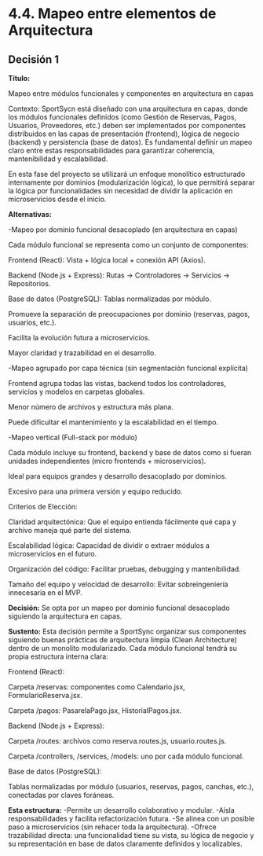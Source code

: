 # 4.4. Mapeo entre elementos de Arquitectura


## Decisión 1

**Título:**

Mapeo entre módulos funcionales y componentes en arquitectura en capas

Contexto:
SportSycn está diseñado con una arquitectura en capas, donde los módulos funcionales definidos (como Gestión de Reservas, Pagos, Usuarios, Proveedores, etc.) deben ser implementados por componentes distribuidos en las capas de presentación (frontend), lógica de negocio (backend) y persistencia (base de datos). Es fundamental definir un mapeo claro entre estas responsabilidades para garantizar coherencia, mantenibilidad y escalabilidad.

En esta fase del proyecto se utilizará un enfoque monolítico estructurado internamente por dominios (modularización lógica), lo que permitirá separar la lógica por funcionalidades sin necesidad de dividir la aplicación en microservicios desde el inicio.

**Alternativas:**

-Mapeo por dominio funcional desacoplado (en arquitectura en capas)

Cada módulo funcional se representa como un conjunto de componentes:

Frontend (React): Vista + lógica local + conexión API (Axios).

Backend (Node.js + Express): Rutas → Controladores → Servicios → Repositorios.

Base de datos (PostgreSQL): Tablas normalizadas por módulo.

Promueve la separación de preocupaciones por dominio (reservas, pagos, usuarios, etc.).

Facilita la evolución futura a microservicios.

Mayor claridad y trazabilidad en el desarrollo.

-Mapeo agrupado por capa técnica (sin segmentación funcional explícita)

Frontend agrupa todas las vistas, backend todos los controladores, servicios y modelos en carpetas globales.

Menor número de archivos y estructura más plana.

Puede dificultar el mantenimiento y la escalabilidad en el tiempo.

-Mapeo vertical (Full-stack por módulo)

Cada módulo incluye su frontend, backend y base de datos como si fueran unidades independientes (micro frontends + microservicios).

Ideal para equipos grandes y desarrollo desacoplado por dominios.

Excesivo para una primera versión y equipo reducido.

Criterios de Elección:

Claridad arquitectónica: Que el equipo entienda fácilmente qué capa y archivo maneja qué parte del sistema.

Escalabilidad lógica: Capacidad de dividir o extraer módulos a microservicios en el futuro.

Organización del código: Facilitar pruebas, debugging y mantenibilidad.

Tamaño del equipo y velocidad de desarrollo: Evitar sobreingeniería innecesaria en el MVP.

**Decisión:**
Se opta por un mapeo por dominio funcional desacoplado siguiendo la arquitectura en capas.

**Sustento:**
Esta decisión permite a SportSync organizar sus componentes siguiendo buenas prácticas de arquitectura limpia (Clean Architecture) dentro de un monolito modularizado. Cada módulo funcional tendrá su propia estructura interna clara:

Frontend (React):

Carpeta /reservas: componentes como Calendario.jsx, FormularioReserva.jsx.

Carpeta /pagos: PasarelaPago.jsx, HistorialPagos.jsx.

Backend (Node.js + Express):

Carpeta /routes: archivos como reserva.routes.js, usuario.routes.js.

Carpeta /controllers, /services, /models: uno por cada módulo funcional.

Base de datos (PostgreSQL):

Tablas normalizadas por módulo (usuarios, reservas, pagos, canchas, etc.), conectadas por claves foráneas.

**Esta estructura:**
-Permite un desarrollo colaborativo y modular.
-Aísla responsabilidades y facilita refactorización futura.
-Se alinea con un posible paso a microservicios (sin rehacer toda la arquitectura).
-Ofrece trazabilidad directa: una funcionalidad tiene su vista, su lógica de negocio y su representación en base de datos claramente definidos y localizables.

